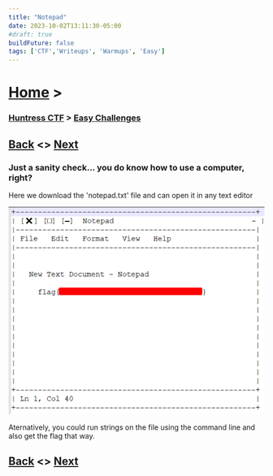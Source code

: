 ```yaml
---
title: "Notepad"
date: 2023-10-02T13:11:30-05:00
#draft: true
buildFuture: false
tags: ['CTF','Writeups', 'Warmups', 'Easy']
---
```

 
# [Home](https://jjolley91.github.io/blog/) >

###  [Huntress CTF](https://jjolley91.github.io/blog/huntress_ctf_2023) >  [Easy Challenges](https://jjolley91.github.io/blog/huntress_ctf_2023/1.easy/)

## [Back](https://jjolley91.github.io/blog/huntress_ctf_2023/1.easy/)  <> [Next](https://jjolley91.github.io/blog/huntress_ctf_2023/1.easy/string_cheese) 
 
### Just a sanity check... you do know how to use a computer, right?

Here we download the 'notepad.txt' file and can open it in any text editor

![notepad](https://github.com/jjolley91/blog/blob/main/static/Huntress_CTF_2023/notepad.png?raw=true)


Aternatively, you could run strings on the file using the command line and also get the flag that way.

## [Back](https://jjolley91.github.io/blog/huntress_ctf_2023/1.easy/)  <> [Next](https://jjolley91.github.io/blog/huntress_ctf_2023/1.easy/string_cheese) 
